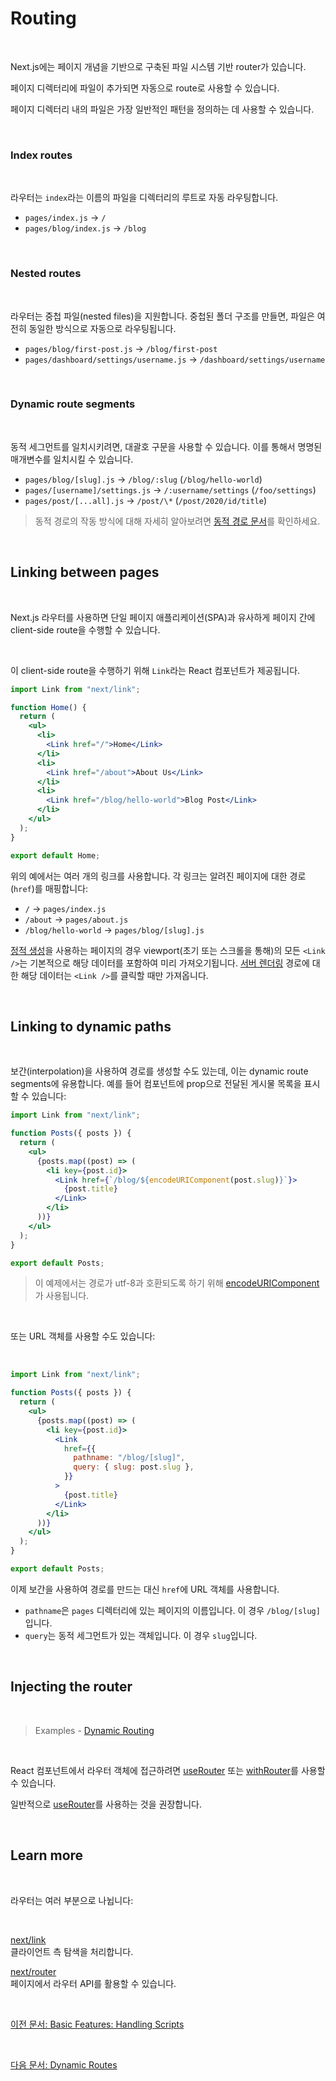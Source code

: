 # Routing

<br>

Next.js에는 페이지 개념을 기반으로 구축된 파일 시스템 기반 router가 있습니다.

페이지 디렉터리에 파일이 추가되면 자동으로 route로 사용할 수 있습니다.

페이지 디렉터리 내의 파일은 가장 일반적인 패턴을 정의하는 데 사용할 수 있습니다.

<br>

### Index routes

<br>

라우터는 `index`라는 이름의 파일을 디렉터리의 루트로 자동 라우팅합니다.

- `pages/index.js` → `/`
- `pages/blog/index.js` → `/blog`

<br>

### Nested routes

<br>

라우터는 중첩 파일(nested files)을 지원합니다. 중첩된 폴더 구조를 만들면, 파일은 여전히 동일한 방식으로 자동으로 라우팅됩니다.

- `pages/blog/first-post.js` → `/blog/first-post`
- `pages/dashboard/settings/username.js` → `/dashboard/settings/username`

<br>

### Dynamic route segments

<br>

동적 세그먼트를 일치시키려면, 대괄호 구문을 사용할 수 있습니다. 이를 통해서 명명된 매개변수를 일치시킬 수 있습니다.

- `pages/blog/[slug].js` → `/blog/:slug` (`/blog/hello-world`)
- `pages/[username]/settings.js` → `/:username/settings` (`/foo/settings`)
- `pages/post/[...all].js` → `/post/\*` (`/post/2020/id/title`)

> 동적 경로의 작동 방식에 대해 자세히 알아보려면 [동적 경로 문서](./Dynamic_Routes.md)를 확인하세요.

<br>

## Linking between pages

<br>

Next.js 라우터를 사용하면 단일 페이지 애플리케이션(SPA)과 유사하게 페이지 간에 client-side route을 수행할 수 있습니다.

<br>

이 client-side route을 수행하기 위해 `Link`라는 React 컴포넌트가 제공됩니다.

```jsx
import Link from "next/link";

function Home() {
  return (
    <ul>
      <li>
        <Link href="/">Home</Link>
      </li>
      <li>
        <Link href="/about">About Us</Link>
      </li>
      <li>
        <Link href="/blog/hello-world">Blog Post</Link>
      </li>
    </ul>
  );
}

export default Home;
```

위의 예에서는 여러 개의 링크를 사용합니다. 각 링크는 알려진 페이지에 대한 경로(`href`)를 매핑합니다:

- `/` → `pages/index.js`
- `/about` → `pages/about.js`
- `/blog/hello-world` → `pages/blog/[slug].js`

[정적 생성](../Basic_Features/Data_Fetching/getStaticProps.md)을 사용하는 페이지의 경우 viewport(초기 또는 스크롤을 통해)의 모든 `<Link />`는 기본적으로 해당 데이터를 포함하여 미리 가져오기됩니다. [서버 렌더링](../Basic_Features/Data_Fetching/getServerSideProps.md) 경로에 대한 해당 데이터는 `<Link />`를 클릭할 때만 가져옵니다.

<br>

## Linking to dynamic paths

<br>

보간(interpolation)을 사용하여 경로를 생성할 수도 있는데, 이는 dynamic route segments에 유용합니다. 예를 들어 컴포넌트에 prop으로 전달된 게시물 목록을 표시할 수 있습니다:

```jsx
import Link from "next/link";

function Posts({ posts }) {
  return (
    <ul>
      {posts.map((post) => (
        <li key={post.id}>
          <Link href={`/blog/${encodeURIComponent(post.slug)}`}>
            {post.title}
          </Link>
        </li>
      ))}
    </ul>
  );
}

export default Posts;
```

> 이 예제에서는 경로가 utf-8과 호환되도록 하기 위해 [encodeURIComponent](encodeURIComponent링크)가 사용됩니다.

<br>

또는 URL 객체를 사용할 수도 있습니다:

<br>

```jsx
import Link from "next/link";

function Posts({ posts }) {
  return (
    <ul>
      {posts.map((post) => (
        <li key={post.id}>
          <Link
            href={{
              pathname: "/blog/[slug]",
              query: { slug: post.slug },
            }}
          >
            {post.title}
          </Link>
        </li>
      ))}
    </ul>
  );
}

export default Posts;
```

이제 보간을 사용하여 경로를 만드는 대신 `href`에 URL 객체를 사용합니다.

- `pathname`은 `pages` 디렉터리에 있는 페이지의 이름입니다. 이 경우 `/blog/[slug]`입니다.
- `query`는 동적 세그먼트가 있는 객체입니다. 이 경우 `slug`입니다.

<br>

## Injecting the router

<br>

> Examples - [Dynamic Routing](https://github.com/vercel/next.js/tree/canary/examples/dynamic-routing)

<br>

React 컴포넌트에서 라우터 객체에 접근하려면 [useRouter](../../API_Reference/NextRouter.md) 또는 [withRouter](../../API_Reference/NextRouter.md)를 사용할 수 있습니다.

일반적으로 [useRouter](../../API_Reference/NextRouter.md)를 사용하는 것을 권장합니다.

<br>

## Learn more

<br>

라우터는 여러 부분으로 나뉩니다:

<br>

[next/link](../../API_Reference/NextLink.md) <br>
클라이언트 측 탐색을 처리합니다.

[next/router](../../API_Reference/NextRouter.md) <br>
페이지에서 라우터 API를 활용할 수 있습니다.

<br>

[이전 문서: Basic Features: Handling Scripts](../Basic_Features/Handling_Scripts)

<br>

[다음 문서: Dynamic Routes](./Dynamic_Routes.md)
